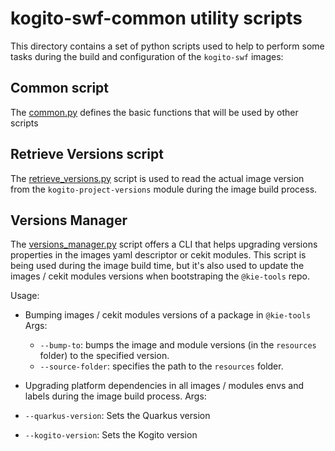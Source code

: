 <!--
   Licensed to the Apache Software Foundation (ASF) under one
   or more contributor license agreements.  See the NOTICE file
   distributed with this work for additional information
   regarding copyright ownership.  The ASF licenses this file
   to you under the Apache License, Version 2.0 (the
   "License"); you may not use this file except in compliance
   with the License.  You may obtain a copy of the License at
     http://www.apache.org/licenses/LICENSE-2.0
   Unless required by applicable law or agreed to in writing,
   software distributed under the License is distributed on an
   "AS IS" BASIS, WITHOUT WARRANTIES OR CONDITIONS OF ANY
   KIND, either express or implied.  See the License for the
   specific language governing permissions and limitations
   under the License.
-->
<!--
   Licensed to the Apache Software Foundation (ASF) under one
   or more contributor license agreements.  See the NOTICE file
   distributed with this work for additional information
   regarding copyright ownership.  The ASF licenses this file
   to you under the Apache License, Version 2.0 (the
   "License"); you may not use this file except in compliance
   with the License.  You may obtain a copy of the License at
     http://www.apache.org/licenses/LICENSE-2.0
   Unless required by applicable law or agreed to in writing,
   software distributed under the License is distributed on an
   "AS IS" BASIS, WITHOUT WARRANTIES OR CONDITIONS OF ANY
   KIND, either express or implied.  See the License for the
   specific language governing permissions and limitations
   under the License.
-->

# kogito-swf-common utility scripts

This directory contains a set of python scripts used to help to perform some tasks during the build and configuration of the `kogito-swf` images:

## Common script

The [common.py](common.py) defines the basic functions that will be used by other scripts

## Retrieve Versions script

The [retrieve_versions.py](retrieve_version.py) script is used to read the actual image version from the
`kogito-project-versions` module during the image build process.

## Versions Manager

The [versions_manager.py](versions_manager.py) script offers a CLI that helps upgrading versions properties in
the images yaml descriptor or cekit modules. This script is being used during the image build time, but it's also used
to update the images / cekit modules versions when bootstraping the `@kie-tools` repo.

Usage:

- Bumping images / cekit modules versions of a package in `@kie-tools`
  Args:

  - `--bump-to`: bumps the image and module versions (in the `resources` folder) to the specified version.
  - `--source-folder`: specifies the path to the `resources` folder.

- Upgrading platform dependencies in all images / modules envs and labels during the image build process.
  Args:
- `--quarkus-version`: Sets the Quarkus version
- `--kogito-version`: Sets the Kogito version
